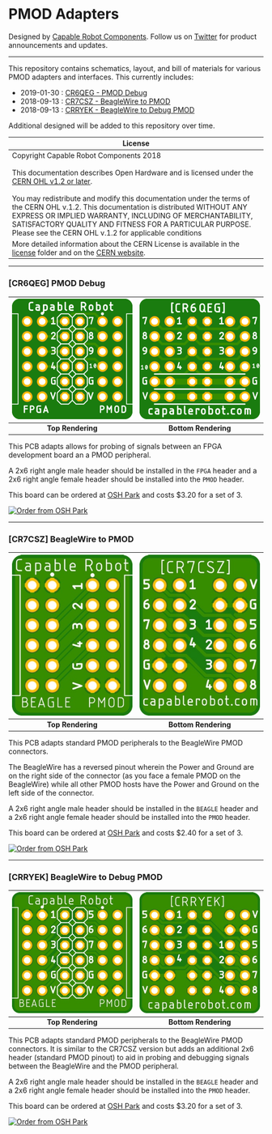 # PMOD Adapters

Designed by [Capable Robot Components](http://capablerobot.com).  Follow us on [Twitter](http://twitter.com/capablerobot) for product announcements and updates.

---

This repository contains schematics, layout, and bill of materials for various PMOD adapters and interfaces.  This currently includes:

* 2019-01-30 : [CR6QEG - PMOD Debug](boards/Debug)
* 2018-09-13 : [CR7CSZ - BeagleWire to PMOD](boards/BeagleWire) 
* 2018-09-13 : [CRRYEK - BeagleWire to Debug PMOD](boards/BeagleWire-Debug)

Additional designed will be added to this repository over time.  

| License |
| --- |
| Copyright Capable Robot Components 2018 <br><br>This documentation describes Open Hardware and is licensed under the [CERN OHL v1.2 or later](https://www.ohwr.org/licenses/cern-ohl/license_versions/v1.2). <br/><br/> You may redistribute and modify this documentation under the terms of the CERN OHL v.1.2.  This documentation is distributed WITHOUT ANY EXPRESS OR IMPLIED WARRANTY, INCLUDING OF MERCHANTABILITY, SATISFACTORY QUALITY AND FITNESS FOR A PARTICULAR PURPOSE. Please see the CERN OHL v.1.2 for applicable conditions |
| More detailed information about the CERN License is available in the [license](license) folder and on the [CERN website](https://www.ohwr.org/projects/cernohl/wiki). |

---

### [CR6QEG] PMOD Debug

| ![Top Render](images/CR6QEG_top.png?raw=true) | ![Bottom Render](images/CR6QEG_bottom.png?raw=true) |
| :-------------: | :-------------: |
| **Top Rendering**    | **Bottom Rendering** |

This PCB adapts allows for probing of signals between an FPGA development board an a PMOD peripheral.  

A 2x6 right angle male header should be installed in the `FPGA` header and a 2x6 right angle female header should be installed into the `PMOD` header.

This board can be ordered at [OSH Park](https://oshpark.com/shared_projects/YEDBhzJa) and costs $3.20 for a set of 3.

[![Order from OSH Park](https://oshpark.com/assets/badge-5b7ec47045b78aef6eb9d83b3bac6b1920de805e9a0c227658eac6e19a045b9c.png)](https://oshpark.com/shared_projects/YEDBhzJa)

---

### [CR7CSZ] BeagleWire to PMOD

| ![Top Render](images/CR7CSZ_top.jpg?raw=true) | ![Bottom Render](images/CR7CSZ_bottom.jpg?raw=true) |
| :-------------: | :-------------: |
| **Top Rendering**    | **Bottom Rendering** |

This PCB adapts standard PMOD peripherals to the BeagleWire PMOD connectors.  

The BeagleWire has a reversed pinout wherein the Power and Ground are on the right side of the connector (as you face a female PMOD on the BeagleWire) while all other PMOD hosts have the Power and Ground on the left side of the connector.

A 2x6 right angle male header should be installed in the `BEAGLE` header and a 2x6 right angle female header should be installed into the `PMOD` header.

This board can be ordered at [OSH Park](https://oshpark.com/shared_projects/sm0OcuML) and costs $2.40 for a set of 3.

[![Order from OSH Park](https://oshpark.com/assets/badge-5b7ec47045b78aef6eb9d83b3bac6b1920de805e9a0c227658eac6e19a045b9c.png)](https://oshpark.com/shared_projects/sm0OcuML)

---

### [CRRYEK] BeagleWire to Debug PMOD

| ![Top Render](images/CRRYEK_top.jpg?raw=true) | ![Bottom Render](images/CRRYEK_bottom.jpg?raw=true) |
| :-------------: | :-------------: |
| **Top Rendering**    | **Bottom Rendering** |

This PCB adapts standard PMOD peripherals to the BeagleWire PMOD connectors.  It is similar to the CR7CSZ version but adds an additional 2x6 header (standard PMOD pinout) to aid in probing and debugging signals between the BeagleWire and the PMOD peripheral.

A 2x6 right angle male header should be installed in the `BEAGLE` header and a 2x6 right angle female header should be installed into the `PMOD` header.

This board can be ordered at [OSH Park](https://oshpark.com/shared_projects/SsbzeQ1o) and costs $3.20 for a set of 3.

[![Order from OSH Park](https://oshpark.com/assets/badge-5b7ec47045b78aef6eb9d83b3bac6b1920de805e9a0c227658eac6e19a045b9c.png)](https://oshpark.com/shared_projects/SsbzeQ1o)

